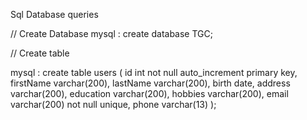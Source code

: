 Sql Database queries

// Create Database
mysql : create database TGC;

// Create table

mysql : create table users (
    id int not null auto_increment primary key,
    firstName varchar(200),
    lastName varchar(200),
    birth date,
    address varchar(200),
    education varchar(200),
    hobbies varchar(200),
    email varchar(200) not null unique,
    phone varchar(13)
);
